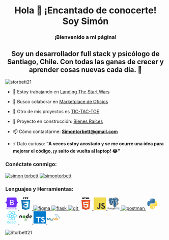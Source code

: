 <h1 align="center">Hola 👋 ¡Encantado de conocerte! Soy Simón</h1>
<h3 align="center">¡Bienvenido a mi página!</h3>
<h2 align="center">Soy un desarrollador full stack y psicólogo de Santiago, Chile. Con todas las ganas de crecer y aprender cosas nuevas cada día. 🚀</h2>
<p align="left"> <img src="https://komarev.com/ghpvc/?username=storbett21&label=Visitas%20al%20perfil&color=0e75b6&style=flat" alt="storbett21" /> </p>

- 🔭 Estoy trabajando en [Landing The Start Wars](https://github.com/4GeeksAcademy/simon-torbett-startwars)

- 👯 Busco colaborar en [Marketplace de Oficios](https://github.com/Felipe-LasHeras/Presentacion-final-4geek)

- 🔭 Otro de mis proyectos es [TIC-TAC-TOE](https://github.com/Storbett21/videojuego-con-react)

- 🚧 Proyecto en construcción: [Bienes Raíces](https://github.com/Storbett21/Bienes-Raices-proyect)

- 📫 Cómo contactarme: **Simontorbett@gmail.com**

- ⚡ Dato curioso: **"A veces estoy acostado y se me ocurre una idea para mejorar el código, ¡y salto de vuelta al laptop! 😂"**

<h3 align="left">Conéctate conmigo:</h3>
<p align="left">
<a href="https://linkedin.com/in/simon torbett" target="blank"><img align="center" src="https://raw.githubusercontent.com/rahuldkjain/github-profile-readme-generator/master/src/images/icons/Social/linked-in-alt.svg" alt="simon torbett" height="30" width="40" /></a>
<a href="https://instagram.com/simontorbett" target="blank"><img align="center" src="https://raw.githubusercontent.com/rahuldkjain/github-profile-readme-generator/master/src/images/icons/Social/instagram.svg" alt="simontorbett" height="30" width="40" /></a>
</p>

<h3 align="left">Lenguajes y Herramientas:</h3>
<p align="left"> 
    <a href="https://getbootstrap.com" target="_blank" rel="noreferrer">
        <img src="https://raw.githubusercontent.com/devicons/devicon/master/icons/bootstrap/bootstrap-plain-wordmark.svg" alt="bootstrap" width="40" height="40"/>
    </a>
    <a href="https://www.w3schools.com/css/" target="_blank" rel="noreferrer">
        <img src="https://raw.githubusercontent.com/devicons/devicon/master/icons/css3/css3-original-wordmark.svg" alt="css3" width="40" height="40"/>
    </a>
    <a href="https://www.figma.com/" target="_blank" rel="noreferrer">
        <img src="https://www.vectorlogo.zone/logos/figma/figma-icon.svg" alt="figma" width="40" height="40"/>
    </a>
    <a href="https://flask.palletsprojects.com/" target="_blank" rel="noreferrer">
        <img src="https://www.vectorlogo.zone/logos/pocoo_flask/pocoo_flask-icon.svg" alt="flask" width="40" height="40"/>
    </a>
    <a href="https://git-scm.com/" target="_blank" rel="noreferrer">
        <img src="https://www.vectorlogo.zone/logos/git-scm/git-scm-icon.svg" alt="git" width="40" height="40"/>
    </a>
    <a href="https://www.w3.org/html/" target="_blank" rel="noreferrer">
        <img src="https://raw.githubusercontent.com/devicons/devicon/master/icons/html5/html5-original-wordmark.svg" alt="html5" width="40" height="40"/>
    </a>
    <a href="https://developer.mozilla.org/en-US/docs/Web/JavaScript" target="_blank" rel="noreferrer">
        <img src="https://raw.githubusercontent.com/devicons/devicon/master/icons/javascript/javascript-original.svg" alt="javascript" width="40" height="40"/>
    </a>
    <a href="https://www.postgresql.org" target="_blank" rel="noreferrer">
        <img src="https://raw.githubusercontent.com/devicons/devicon/master/icons/postgresql/postgresql-original-wordmark.svg" alt="postgresql" width="40" height="40"/>
    </a>
    <a href="https://postman.com" target="_blank" rel="noreferrer">
        <img src="https://www.vectorlogo.zone/logos/getpostman/getpostman-icon.svg" alt="postman" width="40" height="40"/>
    </a>
    <a href="https://www.python.org" target="_blank" rel="noreferrer">
        <img src="https://raw.githubusercontent.com/devicons/devicon/master/icons/python/python-original.svg" alt="python" width="40" height="40"/>
    </a>
    <a href="https://reactjs.org/" target="_blank" rel="noreferrer">
        <img src="https://raw.githubusercontent.com/devicons/devicon/master/icons/react/react-original-wordmark.svg" alt="react" width="40" height="40"/>
    </a>
    <a href="https://nodejs.org" target="_blank" rel="noreferrer">
        <img src="https://raw.githubusercontent.com/devicons/devicon/master/icons/nodejs/nodejs-original-wordmark.svg" alt="nodejs" width="40" height="40"/>
    </a>
    <a href="https://www.typescriptlang.org/" target="_blank" rel="noreferrer">
        <img src="https://raw.githubusercontent.com/devicons/devicon/master/icons/typescript/typescript-original.svg" alt="typescript" width="40" height="40"/>
    </a>
    <a href="https://www.mysql.com/" target="_blank" rel="noreferrer">
        <img src="https://raw.githubusercontent.com/devicons/devicon/master/icons/mysql/mysql-original-wordmark.svg" alt="mysql" width="40" height="40"/>
    </a>
</p>
<p align="left">  
 <img align="center" src="https://github-readme-stats.vercel.app/api/top-langs/?username=Storbett21&layout=compact&langs_count=10&theme=dark&v=1" alt="Storbett21" "most used languages" />
</p>

